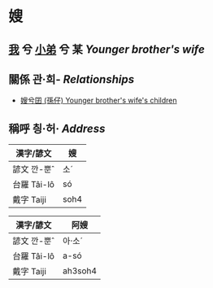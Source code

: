 # 嫂
## [我](member1.md) 兮 [小弟](member6.md) 兮 某 _Younger brother's wife_

## 關係 관·희- _Relationships_

- [嫂兮囝 (孫仔) Younger brother's wife's children](member22.md)



## 稱呼 칑·허· _Address_

漢字/諺文 | 嫂
--- | ---
諺文 깐-뿐ˆ | 소ˊ
台羅 Tâi-lô | só
戴字 Taiji | soh4


漢字/諺文 | 阿嫂
--- | ---
諺文 깐-뿐ˆ | 아·소ˊ
台羅 Tâi-lô | a-só
戴字 Taiji | ah3soh4


